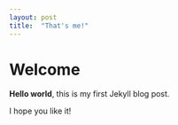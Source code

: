 ```yaml
---
layout: post
title:  "That's me!"
---
```


# Welcome

**Hello world**, this is my first Jekyll blog post.

I hope you like it!
